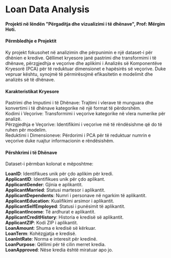 # Loan Data Analysis
<h4>Projekti në lëndën "Përgaditja dhe vizualizimi i të dhënave", Prof: Mërgim Hoti.</h4>
<h4>Përmbledhje e Projektit</h4>
Ky projekt fokusohet në analizimin dhe përpunimin e një dataset-i për dhënien e kredive. Qëllimet kryesore janë pastrimi dhe transformimi i të dhënave, përzgjedhja e veçorive dhe aplikimi i Analizës së Komponentëve Kryesorë (PCA) për të reduktuar dimensionet e hapësirës së veçorive. Duke vepruar kështu, synojmë të përmirësojmë efikasitetin e modelimit dhe analizës së të dhënave.

<h4>Karakteristikat Kryesore</h4>

Pastrimi dhe Imputimi i të Dhënave: Trajtimi i vlerave të munguara dhe konvertimi i të dhënave kategorike në një format të përdorshëm.
<br>Kodimi i Veçorive: Transformimi i veçorive kategorike në vlera numerike për analizë.
<br>Përzgjedhja e Veçorive: Identifikimi i veçorive më të rëndësishme që do të ruhen për modelim.
<br>Reduktimi i Dimensioneve: Përdorimi i PCA për të reduktuar numrin e veçorive duke ruajtur informacionin e rëndësishëm.
<h4>Përshkrimi i të Dhënave</h4>
Dataset-i përmban kolonat e mëposhtme:

<strong>LoanID</strong>: Identifikues unik për çdo aplikim për kredi.<br>
<strong>ApplicantID</strong>: Identifikues unik për çdo aplikant.<br>
<strong>ApplicantGender</strong>: Gjinia e aplikantit.<br>
<strong>ApplicantMarried</strong>: Statusi martesor i aplikantit.<br>
<strong>ApplicantDependents</strong>: Numri i personave në ngarkim të aplikantit.<br>
<strong>ApplicantEducation</strong>: Kualifikimi arsimor i aplikantit.<br>
<strong>ApplicantSelfEmployed</strong>: Statusi i punësimit të aplikantit.<br>
<strong>ApplicantIncome</strong>: Të ardhurat e aplikantit.<br>
<strong>ApplicantCreditHistory</strong>: Historia e kredisë së aplikantit.<br>
<strong>ApplicantZIP</strong>: Kodi ZIP i aplikantit.<br>
<strong>LoanAmount</strong>: Shuma e kredisë së kërkuar.<br>
<strong>LoanTerm</strong>: Kohëzgjatja e kredisë.<br>
<strong>LoanIntRate</strong>: Norma e interesit për kredinë.<br>
<strong>LoanPurpose</strong>: Qëllimi për të cilin merret kredia.<br>
<strong>LoanApproved</strong>: Nëse kredia është miratuar apo jo.
